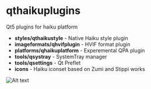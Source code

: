 # qthaikuplugins
Qt5 plugins for haiku platform

* **styles/qthaikustyle** - Native Haiku style plugin
* **imageformats/qhvifplugin** - HVIF format plugin
* **platforms/qhaikuplatform** - Experemental QPA plugin
* **tools/qsystray** - SystemTray manager
* **tools/qsettings** - Qt Preflet
* **icons** - Haiku iconset based on Zumi and Stippi works

![Alt text](http://haikuware.ru/files/screenshots/haiku_qt5_native_look_test7.png "Haiku style")
